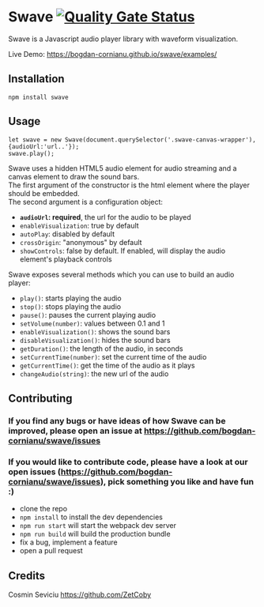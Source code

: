 # Swave [![Quality Gate Status](https://sonarcloud.io/api/project_badges/measure?project=bogdan-cornianu_swave&metric=alert_status)](https://sonarcloud.io/dashboard?id=bogdan-cornianu_swave)

Swave is a Javascript audio player library with waveform visualization.

Live Demo: https://bogdan-cornianu.github.io/swave/examples/

## Installation
`npm install swave`

## Usage
```
let swave = new Swave(document.querySelector('.swave-canvas-wrapper'), {audioUrl:'url..'});
swave.play();
```
Swave uses a hidden HTML5 audio element for audio streaming and a canvas element to draw the sound bars.  
The first argument of the constructor is the html element where the player should be embedded.  
The second argument is a configuration object:
* **`audioUrl`: required**, the url for the audio to be played
* `enableVisualization`: true by default
* `autoPlay`: disabled by default
* `crossOrigin`: "anonymous" by default
* `showControls`: false by default. If enabled, will display the audio element's playback controls
  
Swave exposes several methods which you can use to build an audio player:  
* `play()`: starts playing the audio
* `stop()`: stops playing the audio
* `pause()`: pauses the current playing audio
* `setVolume(number)`: values between 0.1 and 1
* `enableVisualization()`: shows the sound bars
* `disableVisualization()`: hides the sound bars
* `getDuration()`: the length of the audio, in seconds
* `setCurrentTime(number)`: set the current time of the audio
* `getCurrentTime()`: get the time of the audio as it plays
* `changeAudio(string)`: the new url of the audio  

## Contributing
### If you find any bugs or have ideas of how Swave can be improved, please open an issue at https://github.com/bogdan-cornianu/swave/issues
### If you would like to contribute code, please have a look at our open issues (https://github.com/bogdan-cornianu/swave/issues), pick something you like and have fun :)
* clone the repo
* `npm install` to install the dev dependencies
* `npm run start` will start the webpack dev server
* `npm run build` will build the production bundle
* fix a bug, implement a feature
* open a pull request

## Credits
Cosmin Seviciu https://github.com/ZetCoby
